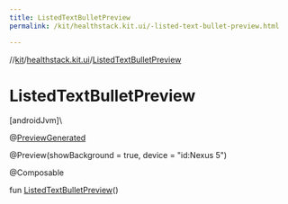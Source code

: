 ```yaml
---
title: ListedTextBulletPreview
permalink: /kit/healthstack.kit.ui/-listed-text-bullet-preview.html

---
```

//[kit](../../index.html)/[healthstack.kit.ui](index.html)/[ListedTextBulletPreview](-listed-text-bullet-preview.html)



# ListedTextBulletPreview



[androidJvm]\




@[PreviewGenerated](../healthstack.kit.annotation/-preview-generated/index.html)



@Preview(showBackground = true, device = &quot;id:Nexus 5&quot;)



@Composable



fun [ListedTextBulletPreview](-listed-text-bullet-preview.html)()




